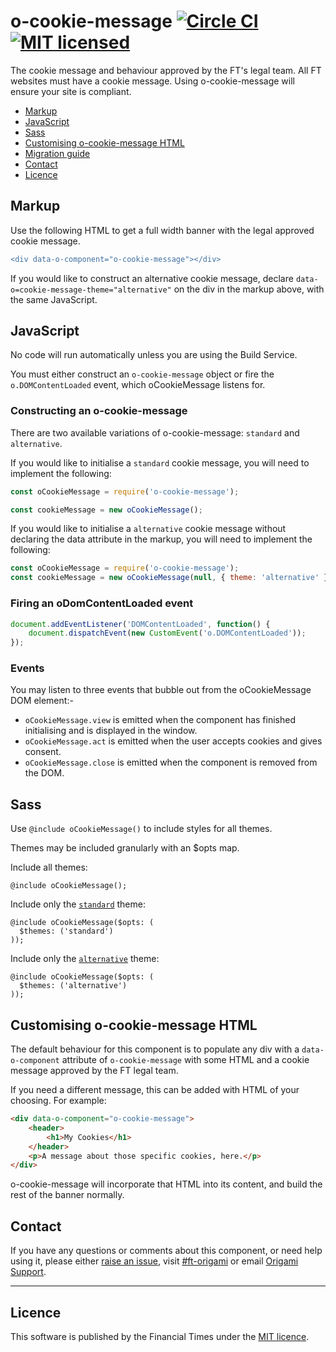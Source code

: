o-cookie-message [![Circle CI](https://circleci.com/gh/Financial-Times/o-cookie-message/tree/master.svg?style=svg)](https://circleci.com/gh/Financial-Times/o-cookie-message/tree/master) [![MIT licensed](https://img.shields.io/badge/license-MIT-blue.svg)](#licence)
=================

The cookie message and behaviour approved by the FT's legal team.
All FT websites must have a cookie message. Using o-cookie-message will ensure your site is compliant.

- [Markup](#markup)
- [JavaScript](#javascript)
- [Sass](#sass)
- [Customising o-cookie-message HTML](customising-o-cookie-message-html)
- [Migration guide](#migration-guide)
- [Contact](#contact)
- [Licence](#licence)

## Markup

Use the following HTML to get a full width banner with the legal approved cookie message.

```diff
<div data-o-component="o-cookie-message"></div>
```
If you would like to construct an alternative cookie message, declare `data-o=cookie-message-theme="alternative"` on the div in the markup above, with the same JavaScript.

## JavaScript

No code will run automatically unless you are using the Build Service.

You must either construct an `o-cookie-message` object or fire the `o.DOMContentLoaded` event, which oCookieMessage listens for.

### Constructing an o-cookie-message

There are two available variations of o-cookie-message: `standard` and `alternative`.

If you would like to initialise a `standard` cookie message, you will need to implement the following:

```js
const oCookieMessage = require('o-cookie-message');

const cookieMessage = new oCookieMessage();
```

If you would like to initialise a `alternative` cookie message without declaring the data attribute in the markup, you will need to implement the following:

```js
const oCookieMessage = require('o-cookie-message');
const cookieMessage = new oCookieMessage(null, { theme: 'alternative' });
```


### Firing an oDomContentLoaded event

```js
document.addEventListener('DOMContentLoaded', function() {
	document.dispatchEvent(new CustomEvent('o.DOMContentLoaded'));
});
```

### Events

You may listen to three events that bubble out from the oCookieMessage DOM element:-

- `oCookieMessage.view` is emitted when the component has finished initialising and is displayed in the window.
- `oCookieMessage.act` is emitted when the user accepts cookies and gives consent.
- `oCookieMessage.close` is emitted when the component is removed from the DOM.

## Sass

Use `@include oCookieMessage()` to include styles for all themes.

Themes may be included granularly with an $opts map.

Include all themes:

```
@include oCookieMessage();
```

Include only the [`standard`](https://registry.origami.ft.com/components/o-cookie-message#demo-approved-cookie-banner) theme:

```
@include oCookieMessage($opts: (
  $themes: ('standard')
));
```

Include only the [`alternative`](https://registry.origami.ft.com/components/o-cookie-message#demo-approved-alternative-cookie-banner) theme:

```
@include oCookieMessage($opts: (
  $themes: ('alternative')
));
```

## Customising o-cookie-message HTML

The default behaviour for this component is to populate any div with a `data-o-component` attribute of `o-cookie-message` with some HTML and a cookie message approved by the FT legal team.

If you need a different message, this can be added with HTML of your choosing. For example:
```html
<div data-o-component="o-cookie-message">
	<header>
		<h1>My Cookies</h1>
	</header>
	<p>A message about those specific cookies, here.</p>
</div>
```
o-cookie-message will incorporate that HTML into its content, and build the rest of the banner normally.

## Contact

If you have any questions or comments about this component, or need help using it, please either [raise an issue](https://github.com/Financial-Times/o-cookie-message/issues), visit [#ft-origami](https://financialtimes.slack.com/messages/ft-origami/) or email [Origami Support](mailto:origami-support@ft.com).

----

## Licence

This software is published by the Financial Times under the [MIT licence](http://opensource.org/licenses/MIT).
